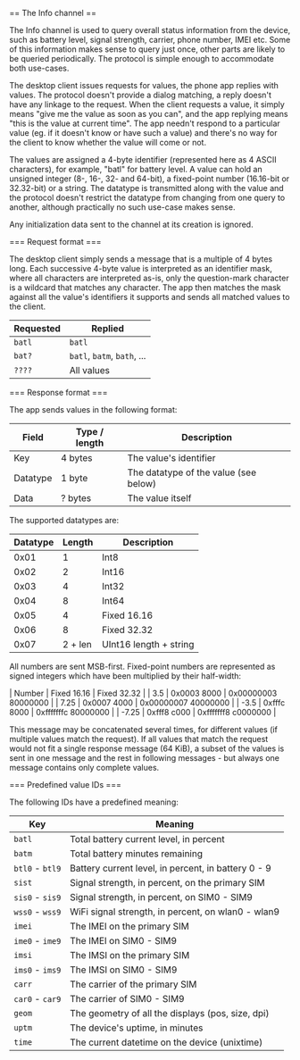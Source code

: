 == The Info channel ==

  The Info channel is used to query overall status information from the device, such as battery level, signal strength, carrier, phone number, IMEI etc. Some of this information makes sense to query just once, other parts are likely to be queried periodically. The protocol is simple enough to accommodate both use-cases.

  The desktop client issues requests for values, the phone app replies with values. The protocol doesn't provide a dialog matching, a reply doesn't have any linkage to the request. When the client requests a value, it simply means "give me the value as soon as you can", and the app replying means "this is the value at current time". The app needn't respond to a particular value (eg. if it doesn't know or have such a value) and there's no way for the client to know whether the value will come or not.

  The values are assigned a 4-byte identifier (represented here as 4 ASCII characters), for example, "batl" for battery level. A value can hold an unsigned integer (8-, 16-, 32- and 64-bit), a fixed-point number (16.16-bit or 32.32-bit) or a string. The datatype is transmitted along with the value and the protocol doesn't restrict the datatype from changing from one query to another, although practically no such use-case makes sense.

  Any initialization data sent to the channel at its creation is ignored.


=== Request format ===

  The desktop client simply sends a message that is a multiple of 4 bytes long. Each successive 4-byte value is interpreted as an identifier mask, where all characters are interpreted as-is, only the question-mark character is a wildcard that matches any character. The app then matches the mask against all the value's identifiers it supports and sends all matched values to the client.

| Requested | Replied                     |
| --------- | --------------------------- |
| `batl`    | `batl`                      |
| `bat?`    | `batl`, `batm`, `bath`, ... |
| `????`    | All values                  |


=== Response format ===

  The app sends values in the following format:

| Field    | Type / length | Description                           |
| -------- | ------------- | ------------------------------------- |
| Key      | 4 bytes       | The value's identifier                |
| Datatype | 1 byte        | The datatype of the value (see below) |
| Data     | ? bytes       | The value itself                      |

  The supported datatypes are:

| Datatype | Length  | Description            |
| -------- | ------- | ---------------------- |
| 0x01     | 1       | Int8                   |
| 0x02     | 2       | Int16                  |
| 0x03     | 4       | Int32                  |
| 0x04     | 8       | Int64                  |
| 0x05     | 4       | Fixed 16.16            |
| 0x06     | 8       | Fixed 32.32            |
| 0x07     | 2 + len | UInt16 length + string |

  All numbers are sent MSB-first. Fixed-point numbers are represented as signed integers which have been multiplied by their half-width:

| Number | Fixed 16.16  | Fixed 32.32         |
| 3.5    | 0x0003 8000  | 0x00000003 80000000 |
| 7.25   | 0x0007 4000  | 0x00000007 40000000 |
| -3.5   | 0xfffc 8000  | 0xfffffffc 80000000 |
| -7.25  | 0xfff8 c000  | 0xfffffff8 c0000000 |

  This message may be concatenated several times, for different values (if multiple values match the request). If all values that match the request would not fit a single response message (64 KiB), a subset of the values is sent in one message and the rest in following messages - but always one message contains only complete values.


=== Predefined value IDs ===

  The following IDs have a predefined meaning:

| Key             | Meaning                                             |
| --------------- | --------------------------------------------------- |
| `batl`          | Total battery current level, in percent             |
| `batm`          | Total battery minutes remaining                     |
| `btl0` - `btl9` | Battery current level, in percent, in battery 0 - 9 |
| `sist`          | Signal strength, in percent, on the primary SIM     |
| `sis0` - `sis9` | Signal strength, in percent, on SIM0 - SIM9         |
| `wss0` - `wss9` | WiFi signal strength, in percent, on wlan0 - wlan9  |
| `imei`          | The IMEI on the primary SIM                         |
| `ime0` - `ime9` | The IMEI on SIM0 - SIM9                             |
| `imsi`          | The IMSI on the primary SIM                         |
| `ims0` - `ims9` | The IMSI on SIM0 - SIM9                             |
| `carr`          | The carrier of the primary SIM                      |
| `car0` - `car9` | The carrier of SIM0 - SIM9                          |
| `geom`          | The geometry of all the displays (pos, size, dpi)   |
| `uptm`          | The device's uptime, in minutes                     |
| `time`          | The current datetime on the device (unixtime)       |

